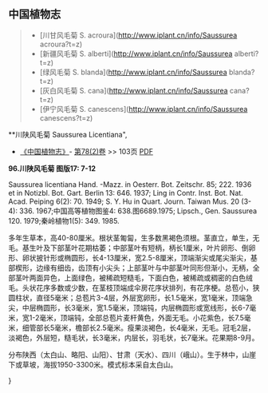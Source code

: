 

## 中国植物志

> * [川甘风毛菊  S.  acroura](http://www.iplant.cn/info/Saussurea acroura?t=z)
> * [新疆风毛菊  S.  alberti](http://www.iplant.cn/info/Saussurea alberti?t=z)
> * [绿风毛菊  S.  blanda](http://www.iplant.cn/info/Saussurea blanda?t=z)
> * [灰白风毛菊  S.  cana](http://www.iplant.cn/info/Saussurea cana?t=z)
> * [伊宁风毛菊  S.  canescens](http://www.iplant.cn/info/Saussurea canescens?t=z)

**川陕风毛菊 Saussurea Licentiana",

* [《中国植物志》](http://www.iplant.cn/frps)- [第78(2)卷](http://www.iplant.cn/frps/vol/78(2)) >> 103页 [PDF](http://www.iplant.cn/frps/pdf/78(2)/103.PDF)

**96.川陕风毛菊 图版17: 7-12**

Saussurea licentiana Hand. -Mazz. in Oesterr. Bot. Zeitschr. 85; 222. 1936 et in Notizbl. Bot. Gart. Berlin 13: 646. 1937; Ling in Contr. Inst. Bot. Nat. Acad. Peiping 6(2): 70. 1949; S. Y. Hu in Quart. Journ. Taiwan Mus. 20 (3-4): 336. 1967;中国高等植物图鉴4: 638.图6689.1975; Lipsch., Gen. Saussurea 120. 1979;秦岭植物1(5): 349. 1985.

多年生草本，高40-80厘米。根状茎匍匐，生多数黑褐色须根。茎直立，单生，无毛。基生叶及下部茎叶花期枯萎；中部茎叶有短柄，柄长1厘米，叶片卵形、倒卵形、卵状披针形或椭圆形，长4-13厘米，宽2.5-8厘米，顶端渐尖或尾尖渐尖，基部楔形，边缘有细齿，齿顶有小尖头；上部茎叶与中部茎叶同形但渐小，无柄，全部茎叶两面异色，上面绿色，被稀疏短糙毛，下面白色，被稀疏或稠密的白色绒毛。头状花序多数或少数，在茎枝顶端成伞房花序状排列，有花序梗。总苞小，狭圆柱状，直径5毫米；总苞片3-4层，外层宽卵形，长1.5毫米，宽1毫米，顶端急尖，中层椭圆形，长3毫米，宽1.5毫米，顶端钝，内层椭圆形或宽线形，长6-7毫米，宽1-2毫米，顶端钝，全部总苞片麦杆黄色，外面无毛。小花紫色，长7.5毫米，细管部长5毫米，檐部长2.5毫米。瘦果淡褐色，长4毫米，无毛。冠毛2层，淡褐色，外层短，糙毛状，长3毫米，内层长，羽毛状，长7毫米。花果期8-9月。

分布陕西（太白山、略阳、山阳）、甘肃（天水）、四川（峨山）。生于林中，山崖下或草坡，海拔1950-3300米。模式标本采自太白山。

}